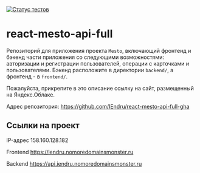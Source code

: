 [![Статус тестов](https://github.com/IEndru/react-mesto-api-full-gha/actions/workflows/tests.yml/badge.svg)](https://github.com/IEndru/react-mesto-api-full-gha/actions/workflows/tests.yml)

# react-mesto-api-full
Репозиторий для приложения проекта `Mesto`, включающий фронтенд и бэкенд части приложения со следующими возможностями: авторизации и регистрации пользователей, операции с карточками и пользователями. Бэкенд расположите в директории `backend/`, а фронтенд - в `frontend/`. 
  
Пожалуйста, прикрепите в это описание ссылку на сайт, размещенный на Яндекс.Облаке.

Адрес репозитория: https://github.com/IEndru/react-mesto-api-full-gha

## Ссылки на проект

IP-адрес 158.160.128.182

Frontend https://iendru.nomoredomainsmonster.ru

Backend https://api.iendru.nomoredomainsmonster.ru
